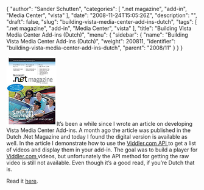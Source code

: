{
  "author": "Sander Schutten",
  "categories": [
    ".net magazine",
    "add-in",
    "Media Center",
    "vista"
  ],
  "date": "2008-11-24T15:05:26Z",
  "description": "",
  "draft": false,
  "slug": "building-vista-media-center-add-ins-dutch",
  "tags": [
    ".net magazine",
    "add-in",
    "Media Center",
    "vista"
  ],
  "title": "Building Vista Media Center Add-ins (Dutch)",
  "menu": {
    "sidebar": {
      "name": "Building Vista Media Center Add-ins (Dutch)",
      "weight": 200811,
      "identifier": "building-vista-media-center-add-ins-dutch",
      "parent": "2008/11"
    }
  }
}


[![](images/dotnetmagazine.jpg "dotnetmagazine")](images/dotnetmagazine.jpg)It’s been a while since I wrote an article on developing Vista Media Center Add-ins. A month ago the article was published in the Dutch .Net Magazine and today I found the digital version is available as well. In the article I demonstrate how to use the [Viddler.com API ](http://wiki.developers.viddler.com/index.php/Viddler_API)to get a list of videos and display them in your add-in. The goal was to build a player for [Viddler.com ](http://www.viddler.com)videos, but unfortunately the API method for getting the raw video is still not available. Even though it’s a good read, if you’re Dutch that is.

Read it [here](http://download.microsoft.com/download/1/3/0/130ccf47-be89-48ee-829d-3a6568befbaa/114501.pdf).

